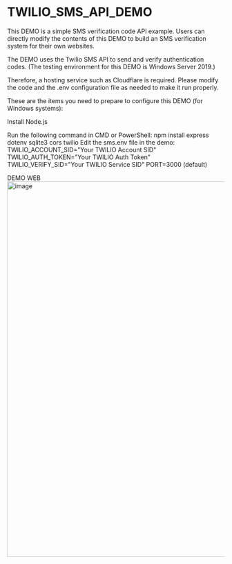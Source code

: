 # TWILIO_SMS_API_DEMO
This DEMO is a simple SMS verification code API example.
Users can directly modify the contents of this DEMO to build an SMS verification system for their own websites.

The DEMO uses the Twilio SMS API to send and verify authentication codes.
(The testing environment for this DEMO is Windows Server 2019.)

Therefore, a hosting service such as Cloudflare is required.
Please modify the code and the .env configuration file as needed to make it run properly.

These are the items you need to prepare to configure this DEMO (for Windows systems):

Install Node.js

Run the following command in CMD or PowerShell:
  npm install express dotenv sqlite3 cors twilio
Edit the sms.env file in the demo:
  TWILIO_ACCOUNT_SID="Your TWILIO Account SID"
  TWILIO_AUTH_TOKEN="Your TWILIO Auth Token"
  TWILIO_VERIFY_SID="Your TWILIO Service SID"
  PORT=3000 (default)  

DEMO WEB
<img width="1920" height="868" alt="image" src="https://github.com/user-attachments/assets/bb91730d-1a6d-4881-9537-4c1780eecda0" />
